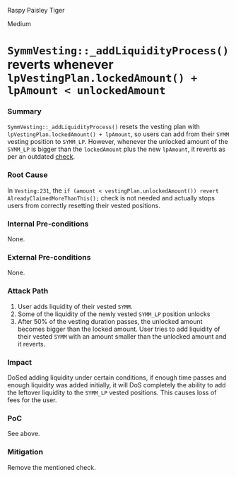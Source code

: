 Raspy Paisley Tiger

Medium

# `SymmVesting::_addLiquidityProcess()` reverts whenever `lpVestingPlan.lockedAmount() + lpAmount < unlockedAmount`

### Summary

`SymmVesting::_addLiquidityProcess()` resets the vesting plan with `lpVestingPlan.lockedAmount() + lpAmount`, so users can add from their `SYMM` vesting position to `SYMM_LP`. However, whenever the unlocked amount of the `SYMM_LP` is bigger than the `lockedAmount` plus the new `lpAmount`, it reverts as per an outdated [check](https://github.com/sherlock-audit/2025-03-symm-io-stacking/blob/main/token/contracts/vesting/Vesting.sol#L231).

### Root Cause

In `Vesting:231`, the `if (amount < vestingPlan.unlockedAmount()) revert AlreadyClaimedMoreThanThis();` check is not needed and actually stops users from correctly resetting their vested positions.

### Internal Pre-conditions

None.

### External Pre-conditions

None.

### Attack Path

1. User adds liquidity of their vested `SYMM`.
2. Some of the liquidity of the newly vested `SYMM_LP` position unlocks
3. After 50% of the vesting duration passes, the unlocked amount becomes bigger than the locked amount. User tries to add liquidity of their vested `SYMM` with an amount smaller than the unlocked amount and it reverts.

### Impact

DoSed adding liquidity under certain conditions, if enough time passes and enough liquidity was added initially, it will DoS completely the ability to add the leftover liquidity to the `SYMM_LP` vested positions. This causes loss of fees for the user.

### PoC

See above.

### Mitigation

Remove the mentioned check.